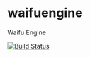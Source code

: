 # waifuengine
Waifu Engine

[![Build Status](https://travis-ci.com/music-box-games/waifuengine.svg?branch=master)](https://travis-ci.com/music-box-games/waifuengine)